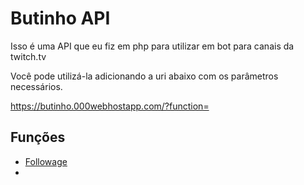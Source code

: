 # Butinho API
Isso é uma API que eu fiz em php para utilizar em bot para canais da twitch.tv

Você pode utilizá-la adicionando a uri abaixo com os parâmetros necessários.

https://butinho.000webhostapp.com/?function=

## Funções
- [Followage]()
- 